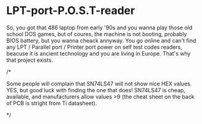# LPT-port-P.O.S.T-reader


So, you got that 486 laptop from early '90s and you wanna play those old school DOS games, but of coures, the machine is not booting, probably BIOS battery, but you wanna cheack annyway. You go online and can't find any LPT / Parallel port / Printer port power on self test codes readers, beacuse it is ancient technology and you are living in Europe. That's why that project exists.


/*

Some people will complain that SN74LS47 will not show nice HEX values. YES, but good luck with finding the one that does! SN74LS47 is cheap, available, and manufacturers allow values >9 (the cheat sheet on the back of PCB is stright from Ti datasheet).

*/
